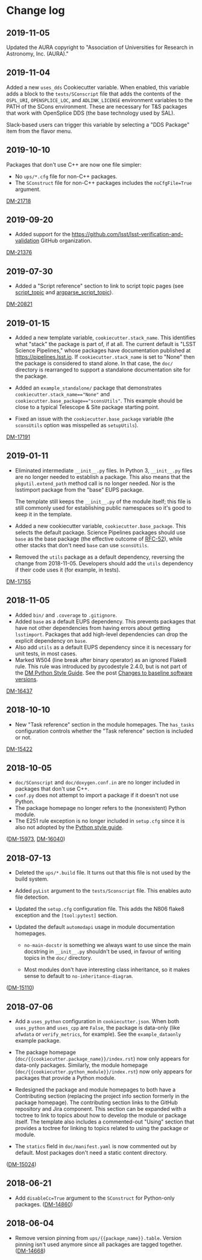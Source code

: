 # Change log

## 2019-11-05

Updated the AURA copyright to "Association of Universities for Research in Astronomy, Inc. (AURA)."

## 2019-11-04

Added a new `uses_dds` Cookiecutter variable.
When enabled, this variable adds a block to the `tests/SConscript` file that adds the contents of the  `OSPL_URI`, `OPENSPLICE_LOC`, and `ADLINK_LICENSE` environment variables to the PATH of the SCons environment.
These are necessary for T&S packages that work with OpenSplice DDS (the base technology used by SAL).

Slack-based users can trigger this variable by selecting a "DDS Package" item from the flavor menu.

## 2019-10-10

Packages that don't use C++ are now one file simpler:

- No `ups/*.cfg` file for non-C++ packages.
- The `SConstruct` file for non-C++ packages includes the `noCfgFile=True` argument.

[DM-21718](https://jira.lsstcorp.org/browse/DM-21718)

## 2019-09-20

- Added support for the https://github.com/lsst/lsst-verification-and-validation GitHub organization.

[DM-21376](https://jira.lsstcorp.org/browse/DM-21376)

## 2019-07-30

- Added a "Script reference" section to link to script topic pages (see [script_topic](../../file_templates/script_topic) and [argparse_script_topic](../../file_templates/argparse_script_topic)).

[DM-20821](https://jira.lsstcorp.org/browse/DM-20821)

## 2019-01-15

- Added a new template variable, `cookiecutter.stack_name`.
  This identifies what "stack" the package is part of, if at all.
  The current default is "LSST Science Pipelines," whose packages have documentation published at https://pipelines.lsst.io.
  If `cookiecutter.stack_name` is set to "None" then the package is considered to stand alone.
  In that case, the `doc/` directory is rearranged to support a standalone documentation site for the package.

- Added an `example_standalone/` package that demonstrates `cookiecutter.stack_name=="None"` and `cookiecutter.base_package=="sconsUtils"`.
  This example should be close to a typical Telescope & Site package starting point.

- Fixed an issue with the `cookiecutter.base_package` variable (the `sconsUtils` option was misspelled as `setupUtils`).

[DM-17191](https://jira.lsstcorp.org/browse/DM-17191)

## 2019-01-11

- Eliminated intermediate `__init__.py` files.
  In Python 3, `__init__.py` files are no longer needed to establish a package.
  This also means that the `pkgutil.extend_path` method call is no longer needed.
  Nor is the lsstimport package from the "base" EUPS package.

  The template still keeps the `__init__.py` of the module itself; this file is still commonly used for establishing public namespaces so it's good to keep it in the template.

- Added a new cookiecutter variable, `cookiecutter.base_package`.
  This selects the default package.
  Science Pipelines packages should use `base` as the base package (the effective outcome of [RFC-52](https://jira.lsstcorp.org/browse/RFC-52)), while other stacks that don't need `base` can use `sconsUtils`.

- Removed the `utils` package as a default dependency, reversing the change from 2018-11-05.
  Developers should add the `utils` dependency if their code uses it (for example, in tests).

[DM-17155](https://jira.lsstcorp.org/browse/DM-17155)

## 2018-11-05

- Added `bin/` and `.coverage` to `.gitignore`.
- Added `base` as a default EUPS dependency.
  This prevents packages that have not other dependencies from having errors about getting `lsstimport`.
  Packages that add high-level dependencies can drop the explicit dependency on `base`.
- Also add `utils` as a default EUPS dependency since it is necessary for unit tests, in most cases.
- Marked W504 (line break after binary operator) as an ignored Flake8 rule.
  This rule was introduced by pycodestyle 2.4.0, but is not part of the [DM Python Style Guide](https://developer.lsst.io/python/style.html).
  See the post [Changes to baseline software versions](https://community.lsst.org/t/changes-to-baseline-software-versions/3366).

[DM-16437](https://jira.lsstcorp.org/browse/DM-16437)

## 2018-10-10

- New "Task reference" section in the module homepages.
  The `has_tasks` configuration controls whether the "Task reference" section is included or not.

[DM-15422](https://jira.lsstcorp.org/browse/DM-15422)

## 2018-10-05

- `doc/SConscript` and `doc/doxygen.conf.in` are no longer included in packages that don't use C++.
- `conf.py` does not attempt to import a package if it doesn't not use Python.
- The package homepage no longer refers to the (nonexistent) Python module.
- The E251 rule exception is no longer included in `setup.cfg` since it is also not adopted by the [Python style guide](https://developer.lsst.io/python/style.html#exceptions-to-pep-8).

([DM-15973](https://jira.lsstcorp.org/browse/DM-15973), [DM-16040](https://jira.lsstcorp.org/browse/DM-16040))

## 2018-07-13

- Deleted the `ups/*.build` file.
  It turns out that this file is not used by the build system.

- Added `pyList` argument to the `tests/Sconscript` file.
  This enables auto file detection.

- Updated the `setup.cfg` configuration file.
  This adds the N806 flake8 exception and the `[tool:pytest]` section.

- Updated the default `automodapi` usage in module documentation homepages.

  - `no-main-docstr` is something we always want to use since the main docstring in `__init__.py` shouldn't be used, in favour of writing topics in the `doc/` directory.

  - Most modules don't have interesting class inheritance, so it makes sense to default to `no-inheritance-diagram`.

([DM-15110](https://jira.lsstcorp.org/browse/DM-15110))

## 2018-07-06

- Add a `uses_python` configuration in `cookiecutter.json`.
  When both `uses_python` and `uses_cpp` are `False`, the package is data-only (like `afwdata` or `verify_metrics`, for example).
  See the `example_dataonly` example package.

- The package homepage (`doc/{{cookiecutter.package_name}}/index.rst`) now only appears for data-only packages.
  Similarly, the module homepage (`doc/{{cookiecutter.python_module}}/index.rst`) now only appears for packages that provide a Python module.

- Redesigned the package and module homepages to both have a Contributing section (replacing the project info section formerly in the package homepage).
  The contributing section links to the GitHub repository and Jira component.
  This section can be expanded with a toctree to link to topics about how to develop the module or package itself.
  The template also includes a commented-out "Using" section that provides a toctree for linking to topics related to using the package or module.

- The `statics` field in `doc/manifest.yaml` is now commented out by default.
  Most packages don't need a static content directory.

([DM-15024](https://jira.lsstcorp.org/browse/DM-15024))

## 2018-06-21

- Add `disableCc=True` argument to the `SConstruct` for Python-only packages.
  ([DM-14860](https://jira.lsstcorp.org/browse/DM-14860))

## 2018-06-04

- Remove version pinning from `ups/{{package_name}}.table`.
  Version pinning isn't used anymore since all packages are tagged together.
  ([DM-14668](https://jira.lsstcorp.org/browse/DM-14668))
